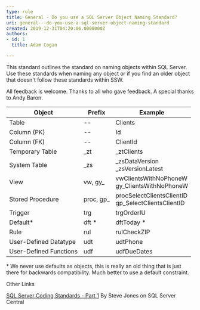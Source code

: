 ```yaml
---
type: rule
title: General - Do you use a SQL Server Object Naming Standard?
uri: general---do-you-use-a-sql-server-object-naming-standard
created: 2019-12-31T04:20:06.0000000Z
authors:
- id: 1
  title: Adam Cogan

---
```


This standard outlines the standard on naming objects within SQL Server. Use these standards when naming any object or if you find an older object that doesn't follow these standards within SSW.
 
All feedback is welcome. Thanks to all who gave feedback. A special thanks to Andy Baron.



| **Object**<br> | **Prefix**<br> | **Example**<br> |
| --- | --- | --- |
| Table<br> | --<br> | Clients<br> |
| Column (PK)<br> | --<br> | Id<br> |
| Column (FK)<br> | --<br> | ClientId<br> |
| Temporary Table<br> | \_zt<br> | \_ztClients<br> |
| System Table<br> | \_zs<br> | \_zsDataVersion<br>\_zsVersionLatest<br> |
| View<br> | vw, gy\_<br> | vwClientsWithNoPhoneW<br>gy\_ClientsWithNoPhoneW<br> |
| Stored Procedure<br> | proc, gp\_<br> | procSelectClientsClientID<br>gp\_SelectClientsClientID<br> |
| Trigger<br> | trg<br> | trgOrderIU<br> |
| Default\*<br> | dft \*<br> | dftToday \*<br> |
| Rule<br> | rul<br> | rulCheckZIP<br> |
| User-Defined Datatype<br> | udt<br> | udtPhone<br> |
| User-Defined Functions<br> | udf<br> | udfDueDates<br> |


\* We never use defaults as objects, this is really an old thing that is just there for backwards compatibility. Much better to use a default constraint.



Other Links

[SQL Server Coding Standards - Part 1](https&#58;//www.ssw.com.au/ssw/Redirect/SQLServer/SQLServerCentralcodingstandardspart1.htm)
By Steve Jones on SQL Server Central
